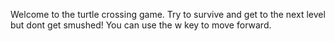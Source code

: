 Welcome to the turtle crossing game. Try to survive and get to the next level but dont get smushed! You can use the w key to move forward.
